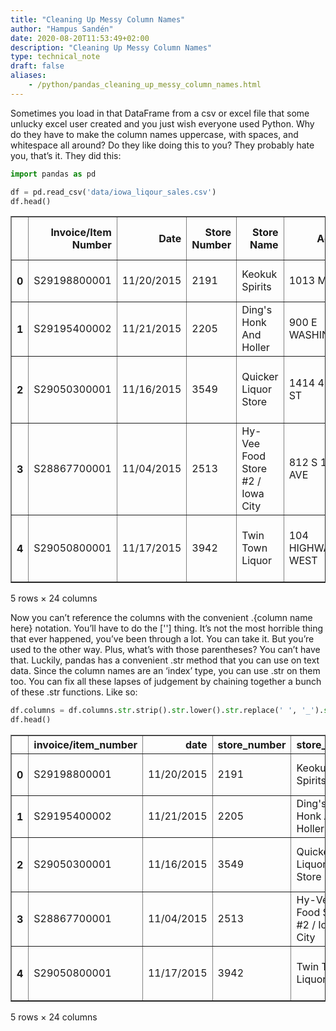 ```yaml
---
title: "Cleaning Up Messy Column Names"
author: "Hampus Sandén"
date: 2020-08-20T11:53:49+02:00
description: "Cleaning Up Messy Column Names"
type: technical_note
draft: false
aliases:
    - /python/pandas_cleaning_up_messy_column_names.html
---
```

Sometimes you load in that DataFrame from a csv or excel file that some unlucky excel user created and you just wish everyone used Python. Why do they have to make the column names uppercase, with spaces, and whitespace all around? Do they like doing this to you? They probably hate you, that’s it. They did this:


```python
import pandas as pd
```


```python
df = pd.read_csv('data/iowa_liqour_sales.csv')
df.head()
```

    
        



<div>
<style scoped>
    .dataframe tbody tr th:only-of-type {
        vertical-align: middle;
    }

    .dataframe tbody tr th {
        vertical-align: top;
    }

    .dataframe thead th {
        text-align: right;
    }
</style>
<table border="1" class="dataframe">
  <thead>
    <tr style="text-align: right;">
      <th></th>
      <th>Invoice/Item Number</th>
      <th>Date</th>
      <th>Store Number</th>
      <th>Store Name</th>
      <th>Address</th>
      <th>City</th>
      <th>Zip Code</th>
      <th>Store Location</th>
      <th>County Number</th>
      <th>County</th>
      <th>...</th>
      <th>Item Number</th>
      <th>Item Description</th>
      <th>Pack</th>
      <th>Bottle Volume (ml)</th>
      <th>State Bottle Cost</th>
      <th>State Bottle Retail</th>
      <th>Bottles Sold</th>
      <th>Sale (Dollars)</th>
      <th>Volume Sold (Liters)</th>
      <th>Volume Sold (Gallons)</th>
    </tr>
  </thead>
  <tbody>
    <tr>
      <th>0</th>
      <td>S29198800001</td>
      <td>11/20/2015</td>
      <td>2191</td>
      <td>Keokuk Spirits</td>
      <td>1013 MAIN</td>
      <td>KEOKUK</td>
      <td>52632</td>
      <td>1013 MAIN\nKEOKUK 52632\n(40.39978, -91.387531)</td>
      <td>56</td>
      <td>Lee</td>
      <td>...</td>
      <td>297</td>
      <td>Templeton Rye w/Flask</td>
      <td>6</td>
      <td>750</td>
      <td>$18.09</td>
      <td>$27.14</td>
      <td>6</td>
      <td>$162.84</td>
      <td>4.50</td>
      <td>1.19</td>
    </tr>
    <tr>
      <th>1</th>
      <td>S29195400002</td>
      <td>11/21/2015</td>
      <td>2205</td>
      <td>Ding's Honk And Holler</td>
      <td>900 E WASHINGTON</td>
      <td>CLARINDA</td>
      <td>51632</td>
      <td>900 E WASHINGTON\nCLARINDA 51632\n(40.739238, ...</td>
      <td>73</td>
      <td>Page</td>
      <td>...</td>
      <td>297</td>
      <td>Templeton Rye w/Flask</td>
      <td>6</td>
      <td>750</td>
      <td>$18.09</td>
      <td>$27.14</td>
      <td>12</td>
      <td>$325.68</td>
      <td>9.00</td>
      <td>2.38</td>
    </tr>
    <tr>
      <th>2</th>
      <td>S29050300001</td>
      <td>11/16/2015</td>
      <td>3549</td>
      <td>Quicker Liquor Store</td>
      <td>1414 48TH ST</td>
      <td>FORT MADISON</td>
      <td>52627</td>
      <td>1414 48TH ST\nFORT MADISON 52627\n(40.624226, ...</td>
      <td>56</td>
      <td>Lee</td>
      <td>...</td>
      <td>249</td>
      <td>Disaronno Amaretto Cavalli Mignon 3-50ml Pack</td>
      <td>20</td>
      <td>150</td>
      <td>$6.40</td>
      <td>$9.60</td>
      <td>2</td>
      <td>$19.20</td>
      <td>0.30</td>
      <td>0.08</td>
    </tr>
    <tr>
      <th>3</th>
      <td>S28867700001</td>
      <td>11/04/2015</td>
      <td>2513</td>
      <td>Hy-Vee Food Store #2 / Iowa City</td>
      <td>812  S 1ST AVE</td>
      <td>IOWA CITY</td>
      <td>52240</td>
      <td>812 S 1ST AVE\nIOWA CITY 52240\n</td>
      <td>52</td>
      <td>Johnson</td>
      <td>...</td>
      <td>237</td>
      <td>Knob Creek w/ Crystal Decanter</td>
      <td>3</td>
      <td>1750</td>
      <td>$35.55</td>
      <td>$53.34</td>
      <td>3</td>
      <td>$160.02</td>
      <td>5.25</td>
      <td>1.39</td>
    </tr>
    <tr>
      <th>4</th>
      <td>S29050800001</td>
      <td>11/17/2015</td>
      <td>3942</td>
      <td>Twin Town Liquor</td>
      <td>104 HIGHWAY 30 WEST</td>
      <td>TOLEDO</td>
      <td>52342</td>
      <td>104 HIGHWAY 30 WEST\nTOLEDO 52342\n(41.985887,...</td>
      <td>86</td>
      <td>Tama</td>
      <td>...</td>
      <td>249</td>
      <td>Disaronno Amaretto Cavalli Mignon 3-50ml Pack</td>
      <td>20</td>
      <td>150</td>
      <td>$6.40</td>
      <td>$9.60</td>
      <td>2</td>
      <td>$19.20</td>
      <td>0.30</td>
      <td>0.08</td>
    </tr>
  </tbody>
</table>
<p>5 rows × 24 columns</p>
</div>



    

Now you can’t reference the columns with the convenient .{column name here} notation. You’ll have to do the [''] thing. It’s not the most horrible thing that ever happened, you’ve been through a lot. You can take it. But you’re used to the other way. Plus, what’s with those parentheses? You can’t have that.
Luckily, pandas has a convenient .str method that you can use on text data. Since the column names are an ‘index’ type, you can use .str on them too. You can fix all these lapses of judgement by chaining together a bunch of these .str functions. Like so:


```python
df.columns = df.columns.str.strip().str.lower().str.replace(' ', '_').str.replace('(', '').str.replace(')', '')
df.head()
```

    
        



<div>
<style scoped>
    .dataframe tbody tr th:only-of-type {
        vertical-align: middle;
    }

    .dataframe tbody tr th {
        vertical-align: top;
    }

    .dataframe thead th {
        text-align: right;
    }
</style>
<table border="1" class="dataframe">
  <thead>
    <tr style="text-align: right;">
      <th></th>
      <th>invoice/item_number</th>
      <th>date</th>
      <th>store_number</th>
      <th>store_name</th>
      <th>address</th>
      <th>city</th>
      <th>zip_code</th>
      <th>store_location</th>
      <th>county_number</th>
      <th>county</th>
      <th>...</th>
      <th>item_number</th>
      <th>item_description</th>
      <th>pack</th>
      <th>bottle_volume_ml</th>
      <th>state_bottle_cost</th>
      <th>state_bottle_retail</th>
      <th>bottles_sold</th>
      <th>sale_dollars</th>
      <th>volume_sold_liters</th>
      <th>volume_sold_gallons</th>
    </tr>
  </thead>
  <tbody>
    <tr>
      <th>0</th>
      <td>S29198800001</td>
      <td>11/20/2015</td>
      <td>2191</td>
      <td>Keokuk Spirits</td>
      <td>1013 MAIN</td>
      <td>KEOKUK</td>
      <td>52632</td>
      <td>1013 MAIN\nKEOKUK 52632\n(40.39978, -91.387531)</td>
      <td>56</td>
      <td>Lee</td>
      <td>...</td>
      <td>297</td>
      <td>Templeton Rye w/Flask</td>
      <td>6</td>
      <td>750</td>
      <td>$18.09</td>
      <td>$27.14</td>
      <td>6</td>
      <td>$162.84</td>
      <td>4.50</td>
      <td>1.19</td>
    </tr>
    <tr>
      <th>1</th>
      <td>S29195400002</td>
      <td>11/21/2015</td>
      <td>2205</td>
      <td>Ding's Honk And Holler</td>
      <td>900 E WASHINGTON</td>
      <td>CLARINDA</td>
      <td>51632</td>
      <td>900 E WASHINGTON\nCLARINDA 51632\n(40.739238, ...</td>
      <td>73</td>
      <td>Page</td>
      <td>...</td>
      <td>297</td>
      <td>Templeton Rye w/Flask</td>
      <td>6</td>
      <td>750</td>
      <td>$18.09</td>
      <td>$27.14</td>
      <td>12</td>
      <td>$325.68</td>
      <td>9.00</td>
      <td>2.38</td>
    </tr>
    <tr>
      <th>2</th>
      <td>S29050300001</td>
      <td>11/16/2015</td>
      <td>3549</td>
      <td>Quicker Liquor Store</td>
      <td>1414 48TH ST</td>
      <td>FORT MADISON</td>
      <td>52627</td>
      <td>1414 48TH ST\nFORT MADISON 52627\n(40.624226, ...</td>
      <td>56</td>
      <td>Lee</td>
      <td>...</td>
      <td>249</td>
      <td>Disaronno Amaretto Cavalli Mignon 3-50ml Pack</td>
      <td>20</td>
      <td>150</td>
      <td>$6.40</td>
      <td>$9.60</td>
      <td>2</td>
      <td>$19.20</td>
      <td>0.30</td>
      <td>0.08</td>
    </tr>
    <tr>
      <th>3</th>
      <td>S28867700001</td>
      <td>11/04/2015</td>
      <td>2513</td>
      <td>Hy-Vee Food Store #2 / Iowa City</td>
      <td>812  S 1ST AVE</td>
      <td>IOWA CITY</td>
      <td>52240</td>
      <td>812 S 1ST AVE\nIOWA CITY 52240\n</td>
      <td>52</td>
      <td>Johnson</td>
      <td>...</td>
      <td>237</td>
      <td>Knob Creek w/ Crystal Decanter</td>
      <td>3</td>
      <td>1750</td>
      <td>$35.55</td>
      <td>$53.34</td>
      <td>3</td>
      <td>$160.02</td>
      <td>5.25</td>
      <td>1.39</td>
    </tr>
    <tr>
      <th>4</th>
      <td>S29050800001</td>
      <td>11/17/2015</td>
      <td>3942</td>
      <td>Twin Town Liquor</td>
      <td>104 HIGHWAY 30 WEST</td>
      <td>TOLEDO</td>
      <td>52342</td>
      <td>104 HIGHWAY 30 WEST\nTOLEDO 52342\n(41.985887,...</td>
      <td>86</td>
      <td>Tama</td>
      <td>...</td>
      <td>249</td>
      <td>Disaronno Amaretto Cavalli Mignon 3-50ml Pack</td>
      <td>20</td>
      <td>150</td>
      <td>$6.40</td>
      <td>$9.60</td>
      <td>2</td>
      <td>$19.20</td>
      <td>0.30</td>
      <td>0.08</td>
    </tr>
  </tbody>
</table>
<p>5 rows × 24 columns</p>
</div>



    
